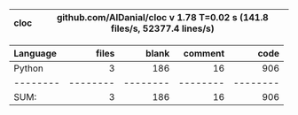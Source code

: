 cloc|github.com/AlDanial/cloc v 1.78  T=0.02 s (141.8 files/s, 52377.4 lines/s)
--- | ---

Language|files|blank|comment|code
:-------|-------:|-------:|-------:|-------:
Python|3|186|16|906
--------|--------|--------|--------|--------
SUM:|3|186|16|906
